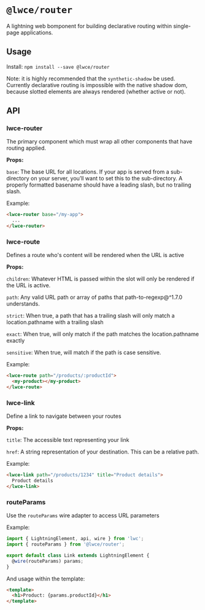 # `@lwce/router`

A lightning web bomponent for building declarative routing within
single-page applications.

## Usage

Install: `npm install --save @lwce/router`

Note: it is highly recommended that the `synthetic-shadow` be used.
Currently declarative routing is impossible with the native shadow dom,
because slotted elements are always rendered (whether active or not).

## API

### lwce-router
The primary component which must wrap all other components that have routing applied.

**Props:**

`base`: The base URL for all locations. If your app is served
from a sub-directory on your server, you’ll want to set this to the
sub-directory. A properly formatted basename should have a leading
slash, but no trailing slash.

Example:

```html
<lwce-router base="/my-app">
  ...
</lwce-router>
```

### lwce-route
Defines a route who's content will be rendered when the URL is active

**Props:**

`children`: Whatever HTML is passed within the slot will only be rendered if the URL is active.

`path`: Any valid URL path or array of paths that path-to-regexp@^1.7.0 understands.

`strict`: When true, a path that has a trailing slash will only match a
location.pathname with a trailing slash

`exact`: When true, will only match if the path matches the
location.pathname exactly

`sensitive`: When true, will match if the path is case sensitive.

Example:

```html
<lwce-route path="/products/:productId">
  <my-product></my-product>
</lwce-route>
```

### lwce-link
Define a link to navigate between your routes

**Props:**

`title`: The accessible text representing your link

`href`: A string representation of your destination. This can be a relative path.

Example:

```html
<lwce-link path="/products/1234" title="Product details">
  Product details
</lwce-link>
```

### routeParams
Use the `routeParams` wire adapter to access URL parameters

Example:

```js
import { LightningElement, api, wire } from 'lwc';
import { routeParams } from '@lwce/router';

export default class Link extends LightningElement {
  @wire(routeParams) params;
}
```

And usage within the template:

```html
<template>
  <h1>Product: {params.productId}</h1>
</template>
```
